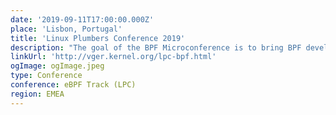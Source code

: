 ```yaml
---
date: '2019-09-11T17:00:00.000Z'
place: 'Lisbon, Portugal'
title: 'Linux Plumbers Conference 2019'
description: "The goal of the BPF Microconference is to bring BPF developers together to discuss and hash out unresolved issues and to move new ideas forward. The focus of this year's event is on the core BPF infrastructure as well as its many subsystems and related user space tooling."
linkUrl: 'http://vger.kernel.org/lpc-bpf.html'
ogImage: ogImage.jpeg
type: Conference
conference: eBPF Track (LPC)
region: EMEA
---
```

